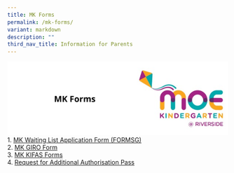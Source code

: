 ```yaml
---
title: MK Forms
permalink: /mk-forms/
variant: markdown
description: ""
third_nav_title: Information for Parents
---
```

![](/images/header-mkforms.jpg)
<br>1. <a target="blank" href="https://go.gov.sg/mkrs-waitinglist"> MK Waiting List Application Form (FORMSG)</a>
<br>2. <a target="blank" href="/files/mk_giro_form.pdf">MK GIRO Form</a>
<br>3. <a target="blank" href="https://www.ecda.gov.sg/parents/subsidies-financial-assistance#KIFAS">MK KIFAS Forms</a>
<br>4. <a target="blank" href="https://go.gov.sg/mkrsadditionalpass">Request for Additional Authorisation Pass</a>